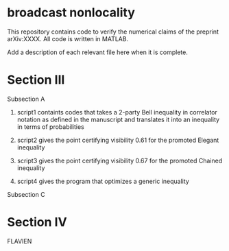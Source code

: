 # broadcast nonlocality

This repository contains code to verify the numerical claims of the preprint arXiv:XXXX. All code is written in MATLAB. 

Add a description of each relevant file here when it is complete.

# Section III

Subsection A

1. script1 containts codes that takes a 2-party Bell inequality in correlator notation as defined in the manuscript and translates it into an inequality in terms of probabilities

2. script2 gives the point certifying visibility 0.61 for the promoted Elegant inequality

3. script3 gives the point certifying visibility 0.67 for the promoted Chained inequality

4. script4 gives the program that optimizes a generic inequality

Subsection C

# Section IV

FLAVIEN
